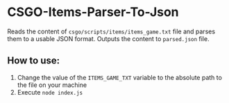 # CSGO-Items-Parser-To-Json

Reads the content of `csgo/scripts/items/items_game.txt` file and parses them to a usable JSON format.
Outputs the content to `parsed.json` file.

## How to use:

1. Change the value of the `ITEMS_GAME_TXT` variable to the absolute path to the file on your machine
1. Execute `node index.js`
